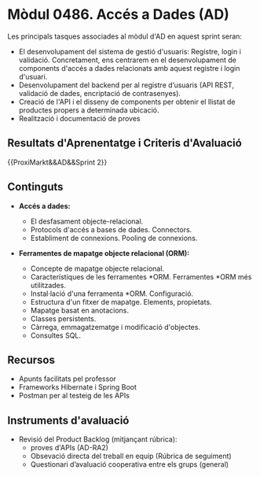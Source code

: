 # **Mòdul 0486**. Accés a Dades (AD)

Les principals tasques associades al mòdul d'AD en aquest sprint seran:

* El desenvolupament del sistema de gestió d'usuaris: Registre, login i validació. Concretament, ens centrarem en el desenvolupament de components d'accés a dades relacionats amb aquest registre i login d'usuari. <!-- Podriem fins i tot especificar les operacions CRUD necessàries aci --> 
* Desenvolupament del backend per al registre d’usuaris (API REST, validació de dades, encriptació de contrasenyes). <!-- POdriem especificar l'API -->
* Creació de l'API i el disseny de components per obtenir el llistat de productes propers a determinada ubicació.
* Realització i documentació de proves

## Resultats d'Aprenentatge i Criteris d'Avaluació

{{ProxiMarkt&&AD&&Sprint 2}}

## Continguts

* **Accés a dades:**
    * El desfasament objecte-relacional.
    * Protocols d'accés a bases de dades. Connectors.
    * Establiment de connexions. Pooling de connexions.

* **Ferramentes de mapatge objecte relacional (ORM):**
    * Concepte de mapatge objecte relacional.
    * Característiques de les ferramentes *ORM. Ferramentes *ORM més utilitzades.
    * Instal·lació d'una ferramenta *ORM. Configuració.
    * Estructura d'un fitxer de mapatge. Elements, propietats.
    * Mapatge basat en anotacions.
    * Classes persistents.
    * Càrrega, emmagatzematge i modificació d'objectes.
    * Consultes SQL.

## Recursos

* Apunts facilitats pel professor
* Frameworks Hibernate i Spring Boot
* Postman per al testeig de les APIs

## Instruments d'avaluació

* Revisió del Product Backlog (mitjançant rúbrica):  
    * proves d'APIs (AD-RA2)
    * Obsevació directa del treball en equip (Rúbrica de seguiment)
    * Questionari d’avaluació cooperativa entre els grups (general)


